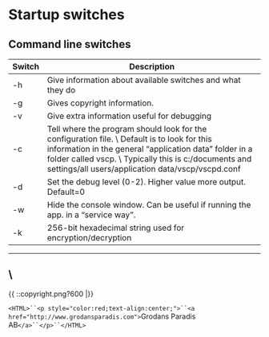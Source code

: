 # Startup switches

## Command line switches

 | Switch | Description                                                                                                                                                                                                                                                               | 
 | ------ | -----------                                                                                                                                                                                                                                                               | 
 | -h     | Give information about available switches and what they do                                                                                                                                                                                                                | 
 | -g     | Gives copyright information.                                                                                                                                                                                                                                              | 
 | -v     | Give extra information useful for debugging                                                                                                                                                                                                                               | 
 | -c     | Tell where the program should look for the configuration file. \\ Default is to look for this information in the general “application data” folder in a folder called vscp. \\ Typically this is c:/documents and settings/all users/application data/vscp/vscpd.conf | 
 | -d     | Set the debug level (0-2). Higher value more output. Default=0                                                                                                                                                                                                            | 
 | -w     | Hide the console window. Can be useful if running the app. in a “service way”.                                                                                                                                                                                        | 
 | -k     | 256-bit hexadecimal string used for encryption/decryption                                                                                                                                                                                                                 | 

----
\\ 
----
{{  ::copyright.png?600  |}}

`<HTML>``<p style="color:red;text-align:center;">``<a href="http://www.grodansparadis.com">`Grodans Paradis AB`</a>``</p>``</HTML>`
